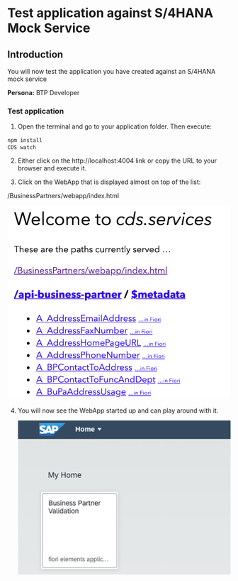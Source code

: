 
# Test application against S/4HANA Mock Service

## Introduction
You will now test the application you have created against an S/4HANA mock service 

**Persona:** BTP Developer


### Test application 

1.	Open the terminal and go to your application folder. Then execute:

``` 
npm install
CDS watch
 ```
 
2.	Either click on the http://localhost:4004 link or copy the URL to your browser and execute it.

3. Click on the WebApp that is displayed almost on top of the list:

/BusinessPartners/webapp/index.html

   ![CDS Services](././images/CDSServices.png)

4. You will now see the WebApp started up and can play around with it.

   ![App](././images/App.png)
